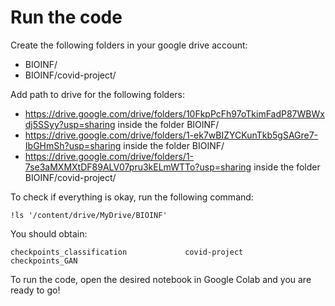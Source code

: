 # Run the code

Create the following folders in your google drive account:
* BIOINF/
* BIOINF/covid-project/

Add path to drive for the following folders:
* https://drive.google.com/drive/folders/10FkpPcFh97oTkimFadP87WBWxdj5SSyy?usp=sharing inside the folder BIOINF/
* https://drive.google.com/drive/folders/1-ek7wBIZYCKunTkb5gSAGre7-IbGHmSh?usp=sharing inside the folder BIOINF/
* https://drive.google.com/drive/folders/1-7se3aMXMXtDF89ALV07pru3kELmWTTo?usp=sharing inside the folder BIOINF/covid-project/

To check if everything is okay, run the following command:
```
!ls '/content/drive/MyDrive/BIOINF'
```
You should obtain:
```
checkpoints_classification		       covid-project
checkpoints_GAN
```

To run the code, open the desired notebook in Google Colab and you are ready to go!
